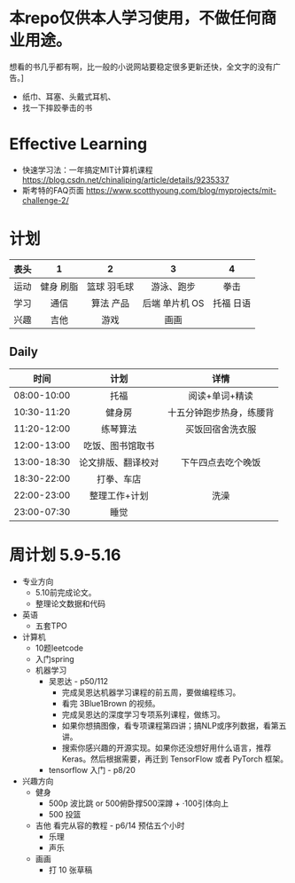 # 本repo仅供本人学习使用，不做任何商业用途。
想看的书几乎都有啊，比一般的小说网站要稳定很多更新还快，全文字的没有广告。]
* 纸巾、耳塞、头戴式耳机、
* 找一下摔跤拳击的书
# Effective Learning

- 快速学习法：一年搞定MIT计算机课程 https://blog.csdn.net/chinaliping/article/details/9235337
- 斯考特的FAQ页面 https://www.scotthyoung.com/blog/myprojects/mit-challenge-2/

# 计划
| 表头 | 1 | 2 | 3 | 4 |
|:---:|:----:|:----:|:----:|:---:|
| 运动 | 健身 刷脂 | 篮球 羽毛球 | 游泳、跑步 | 拳击 |
| 学习 | 通信 | 算法 产品 | 后端 单片机 OS | 托福 日语 |
| 兴趣 | 吉他 | 游戏 | 画画 |
##  Daily

| 时间 | 计划 |详情|
|:---:|:----:|:----:|
|08:00-10:00 | 托福 | 阅读+单词+精读 |
|10:30-11:20 | 健身房 | 十五分钟跑步热身，练腰背 |
|11:20-12:00 | 练琴算法 | 买饭回宿舍洗衣服 |
|12:00-13:00 | 吃饭、图书馆取书 |
|13:00-18:30 | 论文排版、翻译校对| 下午四点去吃个晚饭 |
|18:30-22:00 | 打拳、车店 |
|22:00-23:00 | 整理工作+计划 | 洗澡|
|23:00-07:30 | 睡觉 |

# 周计划 5.9-5.16
* 专业方向
    * 5.10前完成论文。
    * 整理论文数据和代码
* 英语
    * 五套TPO
* 计算机
    * 10题leetcode
    * 入门spring
    * 机器学习
        * 吴恩达             - p50/112
            * 完成吴恩达机器学习课程的前五周，要做编程练习。
            * 看完 3Blue1Brown 的视频。
            * 完成吴恩达的深度学习专项系列课程，做练习。
            * 如果你想搞图像，看专项课程第四讲；搞NLP或序列数据，看第五讲。
            * 搜索你感兴趣的开源实现。如果你还没想好用什么语言，推荐Keras。然后根据需要，再迁到 TensorFlow 或者 PyTorch 框架。
        * tensorflow 入门   - p8/20
* 兴趣方向
    * 健身
        * 500p 波比跳 or 500俯卧撑500深蹲 + ·100引体向上
        * 500 投篮
    * 吉他 看完从容的教程 - p6/14 预估五个小时
        * 乐理
        * 声乐
    * 画画
        * 打 10 张草稿


